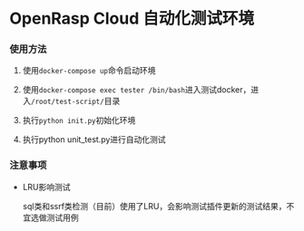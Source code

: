 # OpenRasp Cloud 自动化测试环境

### 使用方法

1. 使用`docker-compose up`命令启动环境

2. 使用`docker-compose exec tester /bin/bash`进入测试docker，进入`/root/test-script/`目录
3. 执行`python init.py`初始化环境
4. 执行python unit_test.py进行自动化测试

### 注意事项

- LRU影响测试

  sql类和ssrf类检测（目前）使用了LRU，会影响测试插件更新的测试结果，不宜选做测试用例


